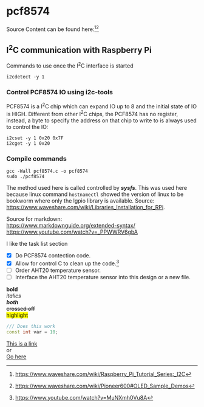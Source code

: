 # pcf8574
Source Content can be found here:[^1][^2]
[^1]: https://www.waveshare.com/wiki/Raspberry_Pi_Tutorial_Series:_I2C
[^2]: https://www.waveshare.com/wiki/Pioneer600#OLED_Sample_Demos
## I<sup>2</sup>C communication with Raspberry Pi

Commands to use once the I<sup>2</sup>C interface is started   
```
i2cdetect -y 1
```

### Control PCF8574 IO using i2c-tools
PCF8574 is a I<sup>2</sup>C chip which can expand IO up to 8 and the initial state of IO is HIGH. Different from other I<sup>2</sup>C chips, the PCF8574 has no register, instead, a byte to specify the address on that chip to write to is always used to control the IO:


```
i2cset -y 1 0x20 0x7F
i2cget -y 1 0x20
```

### Compile commands
```
gcc -Wall pcf8574.c -o pcf8574
sudo ./pcf8574
```

The method used here is called controlled by ***sysfs***.  This was used here because linux command `hostnamectl` showed the version of linux to be bookworm where only the lgpio library is available.  Source: https://www.waveshare.com/wiki/Libraries_Installation_for_RPi. 










Source for markdown:  
https://www.markdownguide.org/extended-syntax/  
https://www.youtube.com/watch?v=_PPWWRV6gbA  

I like the task list section<br>
- [x] Do PCF8574 contection code.
- [x] Allow for control C to clean up the code.[^3]
- [ ] Order AHT20 temperature sensor.
- [ ] Interface the AHT20 temperature sensor into this design or a new file.

**bold**  
*italics*  
***both***  
~~crossed off~~  
<mark>highlight</mark>  


```c++
/// Does this work
const int var = 10;
```

[This is a link](https://google.com)  
or  
[Go here](/page)



[^3]:https://www.youtube.com/watch?v=MuNXmh0Vu8A
